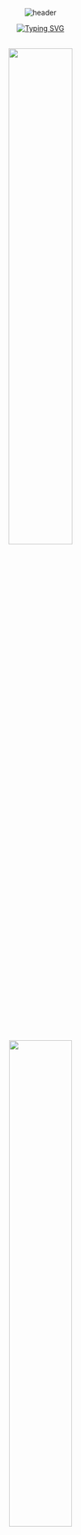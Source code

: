 <div align=center>


![header](https://capsule-render.vercel.app/api?type=waving&height=240&section=header&text=Welcome!%20I'm%20Sully&fontSize=50&animation=fadeIn&fontAlignY=38&descAlignY=51&descAlign=62&theme=tokyonight)


[![Typing SVG](https://readme-typing-svg.demolab.com?font=Fira+Code&duration=3000&pause=1000&color=628FD9&center=true&width=500&height=70&lines=A+ship+in+harbor+is+safe%2C;but+that+is+not+what+ships+are+built+for.;-+John+A.+Shedd)](https://git.io/typing-svg)

<br>
    
<a href="https://github.com/anuraghazra/github-readme-stats">
    <img width=50% src="https://github-readme-stats.vercel.app/api?username=won4885&hide_border=true&show_icons=true&theme=tokyonight" />
</a>
<a href="https://git.io/streak-stats">
    <img width=49.5% src="http://github-readme-streak-stats.herokuapp.com?user=won4885&hide_border=true&theme=tokyonight" />
</a>
<a href="https://github.com/ashutosh00710/github-readme-activity-graph">
<img width=99.8% src="https://github-readme-activity-graph.cyclic.app/graph?username=won4885&hide_border=true&theme=tokyo-night" />
</a>

<br><br>
    
click 👇
    
[![Sully's Algorithms](https://whal.eu/i/BpblJMqn)](https://won4885.github.io)

 </div>
